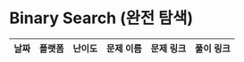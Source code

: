 # Binary Search (완전 탐색)

| 날짜 | 플랫폼 | 난이도 | 문제 이름 | 문제 링크 | 풀이 링크 |
| :--: | :----: | :----: | :-------: | :-------: | :-------: |
